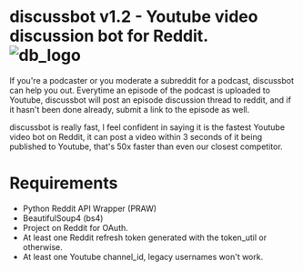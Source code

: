 discussbot v1.2 - Youtube video discussion bot for Reddit. &nbsp;&nbsp;&nbsp;&nbsp;&nbsp;&nbsp;![db_logo](http://i.imgur.com/xZT8qDb.png?1)
===

If you're a podcaster or you moderate a subreddit for a podcast, discussbot can help you out. Everytime an episode of the podcast is uploaded to Youtube, discussbot will post an episode discussion thread to reddit, and if it hasn't been done already, submit a link to the episode as well.

discussbot is really fast, I feel confident in saying it is the fastest Youtube video bot on Reddit, it can post a video within 3 seconds of it being published to Youtube, that's 50x faster than even our closest competitor.

Requirements
===

* Python Reddit API Wrapper (PRAW)
* BeautifulSoup4 (bs4)
* Project on Reddit for OAuth.
* At least one Reddit refresh token generated with the token_util or otherwise.
* At least one Youtube channel_id, legacy usernames won't work.
